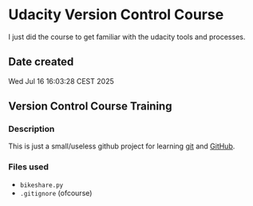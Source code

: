 # Udacity Version Control Course

I just did the course to get familiar with the udacity tools and processes.

## Date created

Wed Jul 16 16:03:28 CEST 2025

## Version Control Course Training

### Description

This is just a small/useless github project for learning [git](https://git-scm.com/) and [GitHub](https://pages.github.com/).

### Files used

- `bikeshare.py`
- `.gitignore` (ofcourse) 
